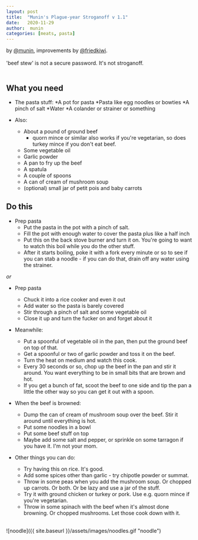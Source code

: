 ```yaml
---
layout: post
title:  "Munin's Plague-year Stroganoff v 1.1"
date:   2020-11-29
author:  munin
categories: [meats, pasta]
---
```

by [@munin](https://twitter.com/munin), improvements by [@friedkiwi](https://qseco.fr).<br/>
<br/>
'beef stew' is not a secure password. It's not stroganoff.<br/>
<br/>
## What you need
* The pasta stuff:
  *A pot for pasta
  *Pasta like egg noodles or bowties
  *A pinch of salt
  *Water
  *A colander or strainer or something

* Also:
  * About a pound of ground beef
    * quorn mince or similar also works if you're vegetarian, so does turkey mince if you don't eat beef.
  * Some vegetable oil
  * Garlic powder
  * A pan to fry up the beef
  * A spatula
  * A couple of spoons
  * A can of cream of mushroom soup
  * (optional) small jar of petit pois and baby carrots


## Do this
* Prep pasta
  * Put the pasta in the pot with a pinch of salt.
  * Fill the pot with enough water to cover the pasta plus like a half inch
  * Put this on the back stove burner and turn it on. You're going to want to watch this boil while you do the other stuff.
  * After it starts boiling, poke it with a fork every minute or so to see if you can stab a noodle - if you can do that, drain off any water using the strainer.

_or_ 

* Prep pasta
  * Chuck it into a rice cooker and even it out
  * Add water so the pasta is barely covered
  * Stir through a pinch of salt and some vegetable oil
  * Close it up and turn the fucker on and forget about it

* Meanwhile:
  * Put a spoonful of vegetable oil in the pan, then put the ground beef on top of that.
  * Get a spoonful or two of garlic powder and toss it on the beef.
  * Turn the heat on medium and watch this cook.
  * Every 30 seconds or so, chop up the beef in the pan and stir it around. You want everything to be in small bits that are brown and hot.
  * If you get a bunch of fat, scoot the beef to one side and tip the pan a little the other way so you can get it out with a spoon.

* When the beef is browned:
  * Dump the can of cream of mushroom soup over the beef. Stir it around until everything is hot.
  * Put some noodles in a bowl
  * Put some beef stuff on top
  * Maybe add some salt and pepper, or sprinkle on some tarragon if you have it. I'm not your mom.

* Other things you can do:
  * Try having this on rice. It's good.
  * Add some spices other than garlic - try chipotle powder or summat.
  * Throw in some peas when you add the mushroom soup. Or chopped up carrots. Or both. Or be lazy and use a jar of the stuff.
  * Try it with ground chicken or turkey or pork. Use e.g. quorn mince if you're vegetarian.
  * Throw in some spinach with the beef when it's almost done browning. Or chopped mushrooms. Let those cook down with it.<br/>
<br/>
![noodle]({{ site.baseurl }}/assets/images/noodles.gif "noodle")
